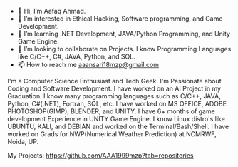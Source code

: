 - 👋 Hi, I’m Aafaq Ahmad.
- 👀 I’m interested in Ethical Hacking, Software programming, and Game Development.
- 🌱 I’m learning .NET Development, JAVA/Python Programming, and Unity Game Engine.
- 💞️ I’m looking to collaborate on Projects. I know Programming Languages like C/C++, C#, JAVA, Python, and SQL.
- 📫 How to reach me aaansari18mzp@gmail.com

I'm a Computer Science Enthusiast and Tech Geek.
I'm Passionate about Coding and Software Development.
I have worked on an AI Project in my Graduation.
I know many programming languages such as C/C++, JAVA, Python, C#(.NET), Fortran, SQL, etc.
I have worked on MS OFFICE, ADOBE PHOTOSHOP(GIMP), BLENDER, and UNITY.
I have 6+ months of game development Experience in UNITY Game Engine.
I know Linux distro's like UBUNTU, KALI, and DEBIAN and worked on the Terminal/Bash/Shell.
I have worked on Grads for NWP(Numerical Weather Prediction) at NCMRWF, Noida, UP.

My Projects: https://github.com/AAA1999mzp?tab=repositories

<!---
AAA1999mzp/AAA1999mzp is a ✨ special ✨ repository because its `README.md` (this file) appears on your GitHub profile.
You can click the Preview link to take a look at your changes.
--->
